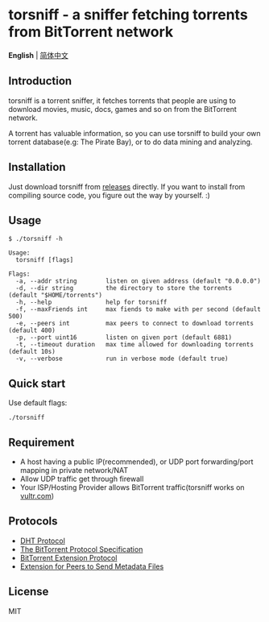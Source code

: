 torsniff - a sniffer fetching torrents from BitTorrent network
======================================


**English** | [简体中文](./README-zh.md)

## Introduction
torsniff is a torrent sniffer, it fetches torrents that people are using to download movies, music, docs, games and so on from the BitTorrent network.

A torrent has valuable information, so you can use torsniff to build your own torrent database(e.g: The Pirate Bay), or to do data mining and analyzing.


## Installation

Just download torsniff from [releases](https://github.com/fanpei91/torsniff/releases) directly. If you want to install from compiling source code, you figure out the way by yourself. :)

## Usage

```
$ ./torsniff -h

Usage:
  torsniff [flags]

Flags:
  -a, --addr string        listen on given address (default "0.0.0.0")
  -d, --dir string         the directory to store the torrents (default "$HOME/torrents")
  -h, --help               help for torsniff
  -f, --maxFriends int     max fiends to make with per second (default 500)
  -e, --peers int          max peers to connect to download torrents (default 400)
  -p, --port uint16        listen on given port (default 6881)
  -t, --timeout duration   max time allowed for downloading torrents (default 10s)
  -v, --verbose            run in verbose mode (default true)
```

## Quick start
Use default flags:

`./torsniff`

## Requirement

* A host having a public IP(recommended), or UDP port forwarding/port mapping in private network/NAT
* Allow UDP traffic get through firewall
* Your ISP/Hosting Provider allows BitTorrent traffic(torsniff works on [vultr.com](https://www.vultr.com/?ref=7172229))

## Protocols
- [DHT Protocol](http://www.bittorrent.org/beps/bep_0005.html)
- [The BitTorrent Protocol Specification](http://www.bittorrent.org/beps/bep_0003.html)
- [BitTorrent  Extension Protocol](http://www.bittorrent.org/beps/bep_0010.html)
- [Extension for Peers to Send Metadata Files](http://www.bittorrent.org/beps/bep_0009.html)

## License
MIT
